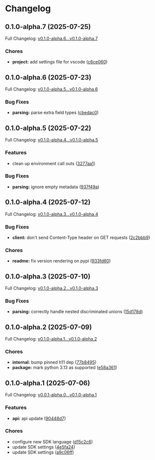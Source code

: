 # Changelog

## 0.1.0-alpha.7 (2025-07-25)

Full Changelog: [v0.1.0-alpha.6...v0.1.0-alpha.7](https://github.com/bluehive-health/bluehive-sdk-python/compare/v0.1.0-alpha.6...v0.1.0-alpha.7)

### Chores

* **project:** add settings file for vscode ([c6ce060](https://github.com/bluehive-health/bluehive-sdk-python/commit/c6ce06020743ba8cf316a44f0694e61710b61edb))

## 0.1.0-alpha.6 (2025-07-23)

Full Changelog: [v0.1.0-alpha.5...v0.1.0-alpha.6](https://github.com/bluehive-health/bluehive-sdk-python/compare/v0.1.0-alpha.5...v0.1.0-alpha.6)

### Bug Fixes

* **parsing:** parse extra field types ([cbedac0](https://github.com/bluehive-health/bluehive-sdk-python/commit/cbedac003fe3de81d86cf69dfc55badf63a8caa4))

## 0.1.0-alpha.5 (2025-07-22)

Full Changelog: [v0.1.0-alpha.4...v0.1.0-alpha.5](https://github.com/bluehive-health/bluehive-sdk-python/compare/v0.1.0-alpha.4...v0.1.0-alpha.5)

### Features

* clean up environment call outs ([3277aa1](https://github.com/bluehive-health/bluehive-sdk-python/commit/3277aa128c028148a893af9e23ac74ac0349654a))


### Bug Fixes

* **parsing:** ignore empty metadata ([937f49a](https://github.com/bluehive-health/bluehive-sdk-python/commit/937f49a01c0c6e7ac45880c16f1006b74bfb6133))

## 0.1.0-alpha.4 (2025-07-12)

Full Changelog: [v0.1.0-alpha.3...v0.1.0-alpha.4](https://github.com/bluehive-health/bluehive-sdk-python/compare/v0.1.0-alpha.3...v0.1.0-alpha.4)

### Bug Fixes

* **client:** don't send Content-Type header on GET requests ([2c2bbb9](https://github.com/bluehive-health/bluehive-sdk-python/commit/2c2bbb99f7774aeb7eaaf955c188819794376adc))


### Chores

* **readme:** fix version rendering on pypi ([933fd60](https://github.com/bluehive-health/bluehive-sdk-python/commit/933fd60ff623cb82bc3017b5180c73fea804b72a))

## 0.1.0-alpha.3 (2025-07-10)

Full Changelog: [v0.1.0-alpha.2...v0.1.0-alpha.3](https://github.com/bluehive-health/bluehive-sdk-python/compare/v0.1.0-alpha.2...v0.1.0-alpha.3)

### Bug Fixes

* **parsing:** correctly handle nested discriminated unions ([15d178d](https://github.com/bluehive-health/bluehive-sdk-python/commit/15d178d4a1ca566cff253150d6ee4e0ea55d9e2b))

## 0.1.0-alpha.2 (2025-07-09)

Full Changelog: [v0.1.0-alpha.1...v0.1.0-alpha.2](https://github.com/bluehive-health/bluehive-sdk-python/compare/v0.1.0-alpha.1...v0.1.0-alpha.2)

### Chores

* **internal:** bump pinned h11 dep ([77b8495](https://github.com/bluehive-health/bluehive-sdk-python/commit/77b84958a99fea04743c4aaf300731dedc61da3a))
* **package:** mark python 3.13 as supported ([e58a361](https://github.com/bluehive-health/bluehive-sdk-python/commit/e58a36108c35a42d3f665ac1972fe20d4afd7c54))

## 0.1.0-alpha.1 (2025-07-06)

Full Changelog: [v0.0.1-alpha.0...v0.1.0-alpha.1](https://github.com/bluehive-health/bluehive-sdk-python/compare/v0.0.1-alpha.0...v0.1.0-alpha.1)

### Features

* **api:** api update ([90448d7](https://github.com/bluehive-health/bluehive-sdk-python/commit/90448d76356b411bb678274c923ebf0d5d904218))


### Chores

* configure new SDK language ([d15c2c6](https://github.com/bluehive-health/bluehive-sdk-python/commit/d15c2c680ba6c46102b5b37fb3d9f31a66e5ba8d))
* update SDK settings ([4e5fa24](https://github.com/bluehive-health/bluehive-sdk-python/commit/4e5fa2407f9fcf01e7c25d040b4656246cb8d492))
* update SDK settings ([a9c06ff](https://github.com/bluehive-health/bluehive-sdk-python/commit/a9c06ff66ca3d06d5c6d1dc35458fbd387a5b7bc))
